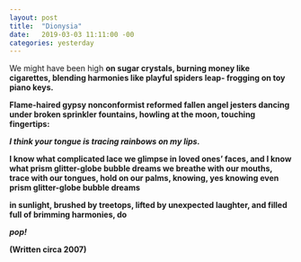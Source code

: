 ```yaml
---
layout: post
title:  "Dionysia"
date:   2019-03-03 11:11:00 -00
categories: yesterday
---
```



We might have been high <b>
on sugar crystals, <b>
burning money like cigarettes,
blending harmonies like
playful spiders leap-
frogging on toy piano keys.

Flame-haired gypsy nonconformist 
reformed fallen angel jesters
dancing under broken
sprinkler fountains, howling
at the moon,
touching fingertips:

*I think your tongue is tracing
rainbows on my lips.*

I know what complicated lace
we glimpse in loved ones’ faces, and I know 
what prism glitter-globe bubble dreams we
breathe with our mouths,
trace with our tongues,
hold on our palms,
knowing, yes 
knowing 
even prism glitter-globe bubble dreams

in sunlight, brushed by treetops, lifted by 
unexpected laughter, and filled
full of brimming harmonies, do

*pop!*


(Written circa 2007) 
